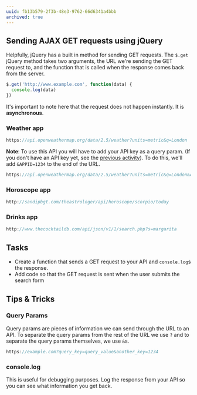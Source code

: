 ```yaml
---
uuid: fb13b579-2f3b-48e3-9762-66d6341a4bbb
archived: true
---
```


## Sending AJAX GET requests using jQuery

Helpfully, jQuery has a built in method for sending GET requests. The `$.get` jQuery method takes two arguments, the URL we're sending the GET request to, and the function that is called when the response comes back from the server.

```javascript
$.get('http://www.example.com', function(data) {
  console.log(data)
})
```

It's important to note here that the request does not happen instantly. It is **asynchronous**.

### Weather app

```javascript
https://api.openweathermap.org/data/2.5/weather?units=metric&q=London
```

**Note**: To use this API you will have to add your API key as a query param. (If you don't have an API key yet, see the [previous activity](/74fbd7e1-3c97-41a9-a6cf-a441e07958b1)). To do this, we'll add `&APPID=1234` to the end of the URL.

```javascript
https://api.openweathermap.org/data/2.5/weather?units=metric&q=London&APPID=1234
```

### Horoscope app

```javascript
http://sandipbgt.com/theastrologer/api/horoscope/scorpio/today
```

### Drinks app

```javascript
http://www.thecocktaildb.com/api/json/v1/1/search.php?s=margarita
```

## Tasks

- Create a function that sends a GET request to your API and `console.log`s the response.
- Add code so that the GET request is sent when the user submits the search form

## Tips & Tricks

### Query Params

Query params are pieces of information we can send through the URL to an API. To separate the query params from the rest of the URL we use `?` and to separate the query params themselves, we use `&`s.

```javascript
https://example.com?query_key=query_value&another_key=1234
```

### console.log

This is useful for debugging purposes. Log the response from your API so you can see what information you get back.
